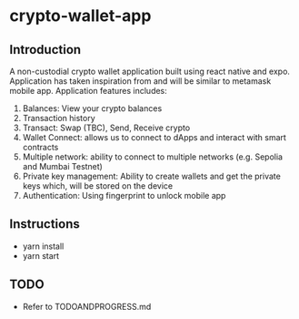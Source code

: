 # crypto-wallet-app

## Introduction

A non-custodial crypto wallet application built using react native and expo. Application has taken inspiration from and will be similar to metamask mobile app. Application features includes:

1. Balances: View your crypto balances
2. Transaction history
3. Transact: Swap (TBC), Send, Receive crypto
4. Wallet Connect: allows us to connect to dApps and interact with smart contracts
5. Multiple network: ability to connect to multiple networks (e.g. Sepolia and Mumbai Testnet)
6. Private key management: Ability to create wallets and get the private keys which, will be stored on the device
7. Authentication: Using fingerprint to unlock mobile app

## Instructions

- yarn install
- yarn start

## TODO

- Refer to TODOANDPROGRESS.md
